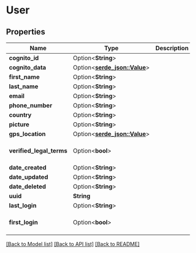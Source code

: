 # User

## Properties

Name | Type | Description | Notes
------------ | ------------- | ------------- | -------------
**cognito_id** | Option<**String**> |  | [optional]
**cognito_data** | Option<[**serde_json::Value**](.md)> |  | [optional]
**first_name** | Option<**String**> |  | [optional]
**last_name** | Option<**String**> |  | [optional]
**email** | Option<**String**> |  | [optional]
**phone_number** | Option<**String**> |  | [optional]
**country** | Option<**String**> |  | [optional]
**picture** | Option<**String**> |  | [optional]
**gps_location** | Option<[**serde_json::Value**](.md)> |  | [optional]
**verified_legal_terms** | Option<**bool**> |  | [optional][default to false]
**date_created** | Option<**String**> |  | [optional]
**date_updated** | Option<**String**> |  | [optional]
**date_deleted** | Option<**String**> |  | [optional]
**uuid** | **String** |  | 
**last_login** | Option<**String**> |  | [optional]
**first_login** | Option<**bool**> |  | [optional][default to true]

[[Back to Model list]](../README.md#documentation-for-models) [[Back to API list]](../README.md#documentation-for-api-endpoints) [[Back to README]](../README.md)


